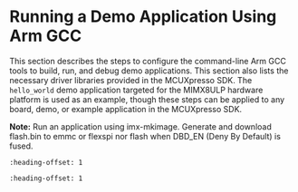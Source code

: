 # Running a Demo Application Using Arm GCC

This section describes the steps to configure the command-line Arm GCC tools to build, run, and debug demo applications. This section also lists the necessary driver libraries provided in the MCUXpresso SDK. The `hello_world` demo application targeted for the MIMX8ULP hardware platform is used as an example, though these steps can be applied to any board, demo, or example application in the MCUXpresso SDK.

**Note:** Run an application using imx-mkimage. Generate and download flash.bin to emmc or flexspi nor flash when DBD\_EN \(Deny By Default\) is fused.


```{include} ../topics/linux_os_host.md
:heading-offset: 1
```

```{include} ../topics/windows_os_host.md
:heading-offset: 1
```

